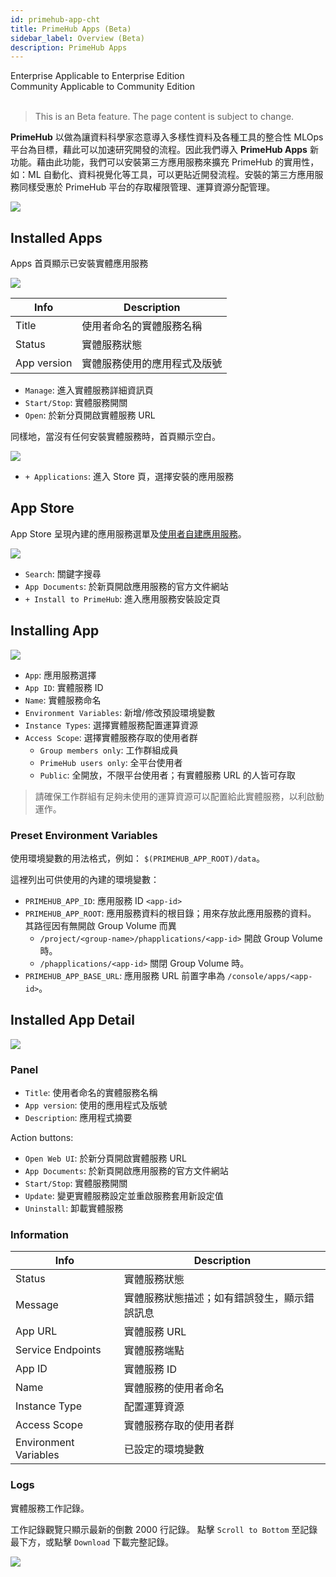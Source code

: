 ```yaml
---
id: primehub-app-cht
title: PrimeHub Apps (Beta)
sidebar_label: Overview (Beta)
description: PrimeHub Apps
---
```


<div class="label-sect">
  <div class="ee-only tooltip">Enterprise
    <span class="tooltiptext">Applicable to Enterprise Edition</span>
  </div>
  <div class="ce-only tooltip">Community
    <span class="tooltiptext">Applicable to Community Edition</span>
  </div>
</div>
<br>

> This is an Beta feature. The page content is subject to change.

**PrimeHub** 以做為讓資料科學家恣意導入多樣性資料及各種工具的整合性 MLOps 平台為目標，藉此可以加速研究開發的流程。因此我們導入 **PrimeHub Apps** 新功能。藉由此功能，我們可以安裝第三方應用服務來擴充 PrimeHub 的實用性，如：ML 自動化、資料視覺化等工具，可以更貼近開發流程。安裝的第三方應用服務同樣受惠於 PrimeHub 平台的存取權限管理、運算資源分配管理。

![](assets/app_overview_v36.png)

## Installed Apps

Apps 首頁顯示已安裝實體應用服務

![](assets/app_landing_cards.png)

|Info|Description|
|----|-----------|
|Title| 使用者命名的實體服務名稱 |
|Status| 實體服務狀態|
|App version| 實體服務使用的應用程式及版號|


+ `Manage`: 進入實體服務詳細資訊頁
+ `Start/Stop`: 實體服務開關
+ `Open`: 於新分頁開啟實體服務 URL

同樣地，當沒有任何安裝實體服務時，首頁顯示空白。

![](assets/app_landing_empty.png)


+ `+ Applications`: 進入 Store 頁，選擇安裝的應用服務

## App Store

App Store 呈現內建的應用服務選單及[使用者自建應用服務](../primehub-app-tutorial-template)。

![](assets/app_store_v36.png)

+ `Search`: 關鍵字搜尋
+ `App Documents`: 於新頁開啟應用服務的官方文件網站
+ `+ Install to PrimeHub`: 進入應用服務安裝設定頁


## Installing App

![](assets/app_mlflow.png)

+ `App`: 應用服務選擇
+ `App ID`: 實體服務 ID
+ `Name`: 實體服務命名
+ `Environment Variables`: 新增/修改預設環境變數
+ `Instance Types`: 選擇實體服務配置運算資源
+ `Access Scope`: 選擇實體服務存取的使用者群
  + `Group members only`: 工作群組成員
  + `PrimeHub users only`: 全平台使用者
  + `Public`: 全開放，不限平台使用者；有實體服務 URL 的人皆可存取

> 請確保工作群組有足夠未使用的運算資源可以配置給此實體服務，以利啟動運作。

### Preset Environment Variables

使用環境變數的用法格式，例如： `$(PRIMEHUB_APP_ROOT)/data`。

這裡列出可供使用的內建的環境變數：

+ `PRIMEHUB_APP_ID`: 應用服務 ID
`<app-id>`
+ `PRIMEHUB_APP_ROOT`:  應用服務資料的根目錄；用來存放此應用服務的資料。 其路徑因有無開啟 Group Volume 而異
  + `/project/<group-name>/phapplications/<app-id>` 開啟 Group Volume 時。
  + `/phapplications/<app-id>` 關閉 Group Volume 時。
+ `PRIMEHUB_APP_BASE_URL`: 應用服務 URL 前置字串為 `/console/apps/<app-id>`。

## Installed App Detail

![](assets/app_detail.png)

### Panel

+ `Title`: 使用者命名的實體服務名稱
+ `App version`: 使用的應用程式及版號
+ `Description`: 應用程式摘要

Action buttons:

+ `Open Web UI`: 於新分頁開啟實體服務 URL
+ `App Documents`: 於新頁開啟應用服務的官方文件網站
+ `Start/Stop`: 實體服務開關
+ `Update`: 變更實體服務設定並重啟服務套用新設定值
+ `Uninstall`: 卸載實體服務

### Information

|Info|Description|
|----|-----------|
|Status|實體服務狀態|
|Message|實體服務狀態描述；如有錯誤發生，顯示錯誤訊息 |
|App URL|實體服務 URL|
|Service Endpoints|  實體服務端點|
|App ID|實體服務 ID|
|Name|實體服務的使用者命名|
|Instance Type| 配置運算資源|
|Access Scope| 實體服務存取的使用者群|
|Environment Variables| 已設定的環境變數|

### Logs

實體服務工作記錄。

工作記錄觀覽只顯示最新的倒數 2000 行記錄。 點擊 `Scroll to Bottom` 至記錄最下方，或點擊 `Download` 下載完整記錄。

![](assets/app_log.png)
